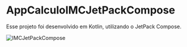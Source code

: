 # AppCalculoIMCJetPackCompose

Esse projeto foi desenvolvido em Kotlin, utilizando o JetPack Compose.

![IMCJetPackCompose](https://github.com/user-attachments/assets/6809160b-bc3e-4b63-b171-f80568ee753b)
